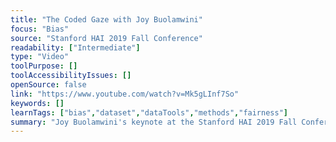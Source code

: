 ```yaml
---
title: "The Coded Gaze with Joy Buolamwini"
focus: "Bias"
source: "Stanford HAI 2019 Fall Conference"
readability: ["Intermediate"]
type: "Video"
toolPurpose: []
toolAccessibilityIssues: []
openSource: false
link: "https://www.youtube.com/watch?v=Mk5gLInf7So"
keywords: []
learnTags: ["bias","dataset","dataTools","methods","fairness"]
summary: "Joy Buolamwini's keynote at the Stanford HAI 2019 Fall Conference about existing bias in facial recognition technologies. "
---
```


